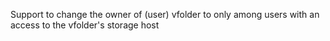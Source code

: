 Support to change the owner of (user) vfolder to only among users with an access to the vfolder's storage host